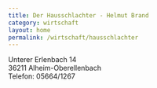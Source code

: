 ```yaml
---
title: Der Hausschlachter - Helmut Brand
category: wirtschaft
layout: home
permalink: /wirtschaft/hausschlachter
---
```


Unterer Erlenbach 14  
36211 Alheim-Oberellenbach  
Telefon: 05664/1267  